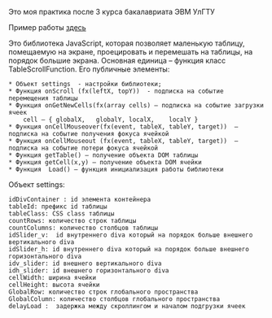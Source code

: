 Это моя практика после 3 курса бакалавриата ЭВМ УлГТУ

Пример работы [здесь](http://377407.xost.ru/0/)

Это библиотека JavaScript, которая позволяет маленькую таблицу, помещаемую на экране, проецировать и перемешать на таблицы, на порядок большие экрана.
Основная единица – функция класс TableScrollFunction.
Его публичные элементы:

	* Объект settings  - настройки библиотеки;
	* Функция onScroll (fx(leftX, topY))  - подписка на событие перемещения таблицы
	* Функция onGetNewCells(fx(array cells) – подписка на событие загрузки ячеек
		cell – { globalX,	globalY, localX,	localY } 
	* Функция onCellMouseover(fx(event, tableX, tableY, target))  – подписка на событие получения фокуса ячейкой 
	* Функция onCellMouseout (fx(event, tableX, tableY, target))  – подписка на событие потери фокуса ячейкой
	* Функция getTable() – получение объекта DOM таблицы
	* Функция getCell(x,y) – получение объекта DOM ячейки	
	* Функция  Load() – функция инициализация работы библиотеки

Объект settings: 

	idDivContainer : id элемента контейнера
	tableId: префикс id таблицы
	tableClass: CSS class таблицы
	countRows: количество строк таблицы
	countColumns: количество столбцов таблицы
	idSlider_v:  id внутреннего divа который на порядок больше внешнего вертикального diva
	idSlider_h: id внутреннего divа который на порядок больше внешнего горизонтального diva
	idv_slider: id внешнего вертикального diva
	idh_slider: id внешнего горизонтального diva
	cellWidth: ширина ячейки
	cellHeight: высота ячейки
	GlobalRow: количество строк глобального пространства
	GlobalColumn: количество столбцов глобального пространства
	delayLoad :  задержка между скроллингом и началом подгрузки ячеек
